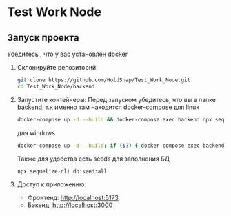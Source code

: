 # Test Work Node

## Запуск проекта
Убедитесь , что у вас установлен docker
1. Склонируйте репозиторий:
   ```bash
   git clone https://github.com/HoldSnap/Test_Work_Node.git
   cd Test_Work_Node/backend
   ```

2. Запустите контейнеры:
   Перед запуском убедитесь, что вы в папке backend, т.к именно там находится docker-compose
   для linux   
   ```bash
   docker-compose up -d --build && docker-compose exec backend npx sequelize-cli db:migrate
   ```
   для windows
   ```bash
   docker-compose up -d --build; if ($?) { docker-compose exec backend npx sequelize-cli db:migrate }
   ```
    Также для удобства есть seeds для заполнения БД
   ```bash
   npx sequelize-cli db:seed:all
   ```
3. Доступ к приложению:
   - Фронтенд: [http://localhost:5173](http://localhost:5173)
   - Бэкенд: [http://localhost:3000](http://localhost:3000)

